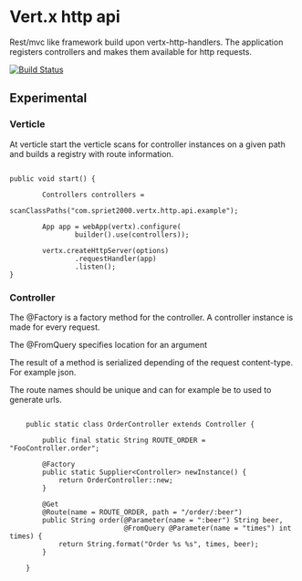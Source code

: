 # Vert.x http api
Rest/mvc like framework build upon vertx-http-handlers. The application registers controllers and makes them available for http requests.

[![Build Status](https://travis-ci.org/spriet2000/vertx-http-api.svg?branch=master)](https://travis-ci.org/spriet2000/vertx-handlers-http-api)

##  Experimental

### Verticle

At verticle start the verticle scans for controller instances on a given path and builds a registry with route information.

```

public void start() {

        Controllers controllers = 
                scanClassPaths("com.spriet2000.vertx.http.api.example");
        
        App app = webApp(vertx).configure(
                builder().use(controllers));
        
        vertx.createHttpServer(options)
                .requestHandler(app)
                .listen();
}

```

### Controller 

The @Factory is a factory method for the controller. A controller instance is made for every request.

The @FromQuery specifies location for an argument

The result of a method is serialized depending of the request content-type. For example json.

The route names should be unique and can for example be to used to generate urls.

```

    public static class OrderController extends Controller {

        public final static String ROUTE_ORDER = "FooController.order";
        
        @Factory
        public static Supplier<Controller> newInstance() {
            return OrderController::new;
        }

        @Get
        @Route(name = ROUTE_ORDER, path = "/order/:beer")
        public String order(@Parameter(name = ":beer") String beer,
                            @FromQuery @Parameter(name = "times") int times) {
            return String.format("Order %s %s", times, beer);
        }

    }

```
